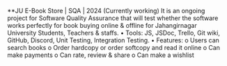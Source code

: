 **JU E-Book Store | SQA | 2024 (Currently working)
It is an ongoing project for Software Quality Assurance that will test whether the software works perfectly for book buying online & offline for Jahangirnagar University Students, Teachers & staffs.
•	Tools: JS, JSDoc, Trello, Git wiki, GitHub, Discord, Unit Testing, Integration Testing.
•	Features:
o	Users can search books
o	Order hardcopy or order softcopy and read it online
o	Can make payments
o	Can rate, review & share
o	Can make a wishlist

